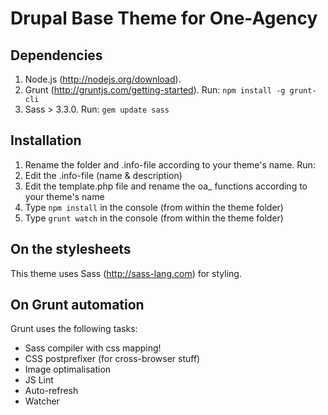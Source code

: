 # Drupal Base Theme for One-Agency

## Dependencies
1. Node.js (<http://nodejs.org/download>).
2. Grunt (<http://gruntjs.com/getting-started>). Run: `npm install -g grunt-cli`
3. Sass > 3.3.0. Run: `gem update sass`

## Installation
1. Rename the folder and .info-file according to your theme's name. Run:
2. Edit the .info-file (name & description)
3. Edit the template.php file and rename the oa_ functions according to your theme's name
4. Type `npm install` in the console (from within the theme folder)
4. Type `grunt watch` in the console (from within the theme folder)

## On the stylesheets
This theme uses Sass (<http://sass-lang.com>) for styling.

## On Grunt automation
Grunt uses the following tasks:
 - Sass compiler with css mapping!
 - CSS postprefixer (for cross-browser stuff)
 - Image optimalisation
 - JS Lint
 - Auto-refresh
 - Watcher
